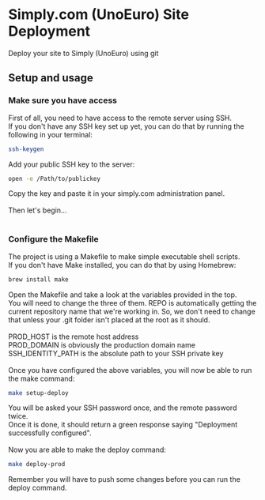 # Simply.com (UnoEuro) Site Deployment
Deploy your site to Simply (UnoEuro) using git

## Setup and usage
### Make sure you have access
First of all, you need to have access to the remote server using SSH.
<br>
If you don't have any SSH key set up yet, you can do that by running the following in your terminal:
```bash
ssh-keygen
```
Add your public SSH key to the server:
```bash
open -e /Path/to/publickey
```
Copy the key and paste it in your simply.com administration panel.
<br><br>
Then let's begin...
<br><br>
### Configure the Makefile
The project is using a Makefile to make simple executable shell scripts.
<br>
If you don't have Make installed, you can do that by using Homebrew:
```bash
brew install make
```
Open the Makefile and take a look at the variables provided in the top.
<br>
You will need to change the three of them. REPO is automatically getting the current repository name that we're working in. So, we don't need to change that unless your .git folder isn't placed at the root as it should.
<br><br>
PROD_HOST is the remote host address<br>
PROD_DOMAIN is obviously the production domain name<br>
SSH_IDENTITY_PATH is the absolute path to your SSH private key
<br><br>
Once you have configured the above variables, you will now be able to run the make command:
```bash
make setup-deploy
```
You will be asked your SSH password once, and the remote password twice.
<br>
Once it is done, it should return a green response saying "Deployment successfully configured".
<br><br>
Now you are able to make the deploy command:
```bash
make deploy-prod
```
Remember you will have to push some changes before you can run the deploy command.
